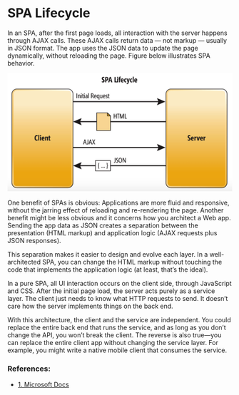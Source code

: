 # SPA Lifecycle

In an SPA, after the first page loads, all interaction with the server happens through AJAX calls. These AJAX calls return data — not markup — usually in JSON format. The app uses the JSON data to update the page dynamically, without reloading the page. Figure below illustrates SPA behavior.

![SPA Lifecycle](./img/spalc.png "SPA Lifecycle")

One benefit of SPAs is obvious: Applications are more fluid and responsive, without the jarring effect of reloading and re-rendering the page. Another benefit might be less obvious and it concerns how you architect a Web app. Sending the app data as JSON creates a separation between the presentation (HTML markup) and application logic (AJAX requests plus JSON responses).

This separation makes it easier to design and evolve each layer. In a well-architected SPA, you can change the HTML markup without touching the code that implements the application logic (at least, that’s the ideal).

In a pure SPA, all UI interaction occurs on the client side, through JavaScript and CSS. After the initial page load, the server acts purely as a service layer. The client just needs to know what HTTP requests to send. It doesn’t care how the server implements things on the back end.

With this architecture, the client and the service are independent. You could replace the entire back end that runs the service, and as long as you don’t change the API, you won’t break the client. The reverse is also true—you can replace the entire client app without changing the service layer. For example, you might write a native mobile client that consumes the service.

### References:
- [1. Microsoft Docs](https://docs.microsoft.com/en-us/archive/msdn-magazine/2013/november/asp-net-single-page-applications-build-modern-responsive-web-apps-with-asp-net)